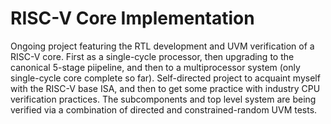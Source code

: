 # RISC-V Core Implementation
Ongoing project featuring the RTL development and UVM verification of a RISC-V core. First as a single-cycle processor, then upgrading to the canonical 5-stage piipeline, and then to a multiprocessor system (only single-cycle core complete so far). Self-directed project to acquaint myself with the RISC-V base ISA, and then to get some practice with industry CPU verification practices. The subcomponents and top level system are being verified via a combination of directed and constrained-random UVM tests. 
